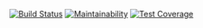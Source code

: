 [![Build Status](https://travis-ci.org/artemka107/project-lvl2-s169.svg?branch=master)](https://travis-ci.org/artemka107/project-lvl2-s169)
[![Maintainability](https://api.codeclimate.com/v1/badges/a99a88d28ad37a79dbf6/maintainability)](https://codeclimate.com/github/artemka107/project-lvl2-s169)
[![Test Coverage](https://api.codeclimate.com/v1/badges/a99a88d28ad37a79dbf6/test_coverage)](https://codeclimate.com/github/artemka107/project-lvl2-s169)

